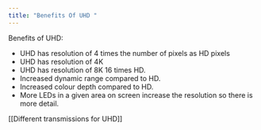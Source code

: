 ```yaml
---
title: "Benefits Of UHD "
--- 
```

Benefits of UHD:

- UHD has resolution of 4 times the number of pixels as HD pixels
- UHD has resolution of 4K
- UHD has resolution of 8K 16 times HD.
- Increased dynamic range compared to HD.
- Increased colour depth compared to HD.
- More LEDs in a given area on screen increase the resolution so there is more detail.

[[Different transmissions for UHD]]

